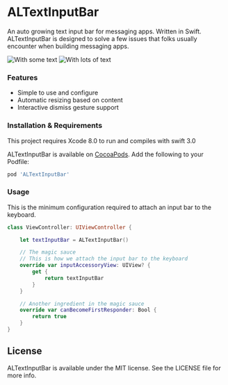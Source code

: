 # ALTextInputBar
An auto growing text input bar for messaging apps. Written in Swift.  
ALTextInputBar is designed to solve a few issues that folks usually encounter when building messaging apps.

![With some text](https://cloud.githubusercontent.com/assets/932822/7333301/a510aa22-eb6a-11e4-988b-ac12e4e6c363.png)
![With lots of text](https://cloud.githubusercontent.com/assets/932822/7333307/cf101c04-eb6a-11e4-9a80-799cf3353a70.png)

### Features
- Simple to use and configure
- Automatic resizing based on content
- Interactive dismiss gesture support

### Installation & Requirements

This project requires Xcode 8.0 to run and compiles with swift 3.0

ALTextInputBar is available on [CocoaPods](http://cocoapods.org).  Add the following to your Podfile:

```ruby
pod 'ALTextInputBar'
```

### Usage

This is the minimum configuration required to attach an input bar to the keyboard.
```swift
class ViewController: UIViewController {

    let textInputBar = ALTextInputBar()

    // The magic sauce
    // This is how we attach the input bar to the keyboard
    override var inputAccessoryView: UIView? {
        get {
            return textInputBar
        }
    }

    // Another ingredient in the magic sauce
    override var canBecomeFirstResponder: Bool {
        return true
    }
}
```

## License
ALTextInputBar is available under the MIT license. See the LICENSE file for more info.
